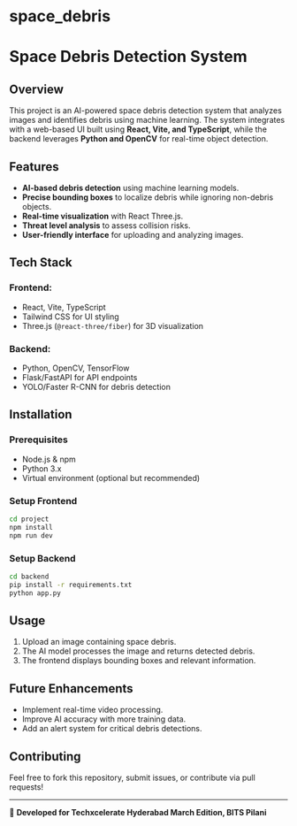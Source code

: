 # space_debris
# Space Debris Detection System

## Overview
This project is an AI-powered space debris detection system that analyzes images and identifies debris using machine learning. The system integrates with a web-based UI built using **React, Vite, and TypeScript**, while the backend leverages **Python and OpenCV** for real-time object detection. 

## Features
- **AI-based debris detection** using machine learning models.
- **Precise bounding boxes** to localize debris while ignoring non-debris objects.
- **Real-time visualization** with React Three.js.
- **Threat level analysis** to assess collision risks.
- **User-friendly interface** for uploading and analyzing images.

## Tech Stack
### Frontend:
- React, Vite, TypeScript
- Tailwind CSS for UI styling
- Three.js (`@react-three/fiber`) for 3D visualization

### Backend:
- Python, OpenCV, TensorFlow
- Flask/FastAPI for API endpoints
- YOLO/Faster R-CNN for debris detection

## Installation
### Prerequisites
- Node.js & npm
- Python 3.x
- Virtual environment (optional but recommended)

### Setup Frontend
```sh
cd project
npm install
npm run dev
```

### Setup Backend
```sh
cd backend
pip install -r requirements.txt
python app.py
```

## Usage
1. Upload an image containing space debris.
2. The AI model processes the image and returns detected debris.
3. The frontend displays bounding boxes and relevant information.

## Future Enhancements
- Implement real-time video processing.
- Improve AI accuracy with more training data.
- Add an alert system for critical debris detections.

## Contributing
Feel free to fork this repository, submit issues, or contribute via pull requests!

---
🚀 **Developed for Techxcelerate Hyderabad March Edition, BITS Pilani**

